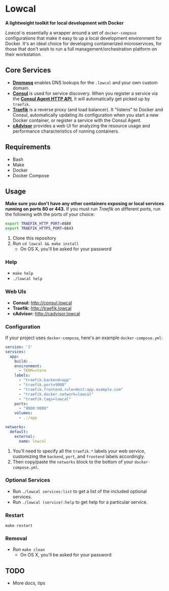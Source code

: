 # Lowcal

**A lightweight toolkit for local development with Docker**

_Lowcal_ is essentially a wrapper around a set of `docker-compose`
configurations that make it easy to up a local development environment
for Docker. It's an ideal choice for developing containerized
microservices, for those that don't wish to run a full
management/orchestration platform on their workstation.

## Core Services

* **[Dnsmasq](http://www.thekelleys.org.uk/dnsmasq/doc.html)** enables
  DNS lookups for the `.lowcal` and your own custom domain.
* **[Consul](https://consul.io)** is used for service discovery. When
  you register a service via the
  **[Consul Agent HTTP API](https://www.consul.io/api/agent.html)**, it
  will automatically get picked up by `traefik`.
* **[Traefik](https://traefik.io)** is a reverse proxy (and load
  balancer). It "listens" to Docker and Consul, automatically updating
  its configuration when you start a new Docker container, or register a
  service with the Consul Agent.
* **[cAdvisor](https://github.com/google/cadvisor)** provides a web UI
  for analyzing the resource usage and performance characteristics of
  running containers.

## Requirements

* Bash
* Make
* Docker
* Docker Compose

## Usage

**Make sure you don't have any other containers exposing or local
services running on ports 80 or 443.** If you must run _Traefik_ on
different ports, run the following with the ports of your choice:

```bash
export TRAEFIK_HTTP_PORT=8880
export TRAEFIK_HTTPS_PORT=8843
```

1. Clone this repository
2. Run `cd lowcal && make install`
   * On OS X, you'll be asked for your password

### Help

* `make help`
* `./lowcal help`

### Web UIs

* **Consul:** http://consul.lowcal
* **Traefik:** http://traefik.lowcal
* **cAdvisor:** http://cadvisor.lowcal

### Configuration

If your project uses `docker-compose`, here's an example
`docker-compose.yml`:

```yaml
version: '2'
services:
  app:
    build: .
    environment:
      - TERM=xterm
    labels:
      - "traefik.backend=app"
      - "traefik.port=9000"
      - "traefik.frontend.rule=Host:app.example.com"
      - "traefik.docker.network=lowcal"
      - "traefik.tags=lowcal"
    ports:
      - "9000:9000"
    volumes:
      - .:/app

networks:
  default:
    external:
      name: lowcal
```

1. You'll need to specify all the `traefik.*` labels your web service,
   customizing the `backend`, `port`, and `frontend` labels accordingly.
2. Then copy/paste the `networks` block to the bottom of your
   `docker-compose.yml`.

### Optional Services

* Run `./lowcal services:list` to get a list of the included optional
  services.
* Run `./lowcal (service):help` to get help for a particular service.

### Restart

`make restart`

### Removal

* Run `make clean`
  * On OS X, you'll be asked for your password

## TODO

* More docs, tips
